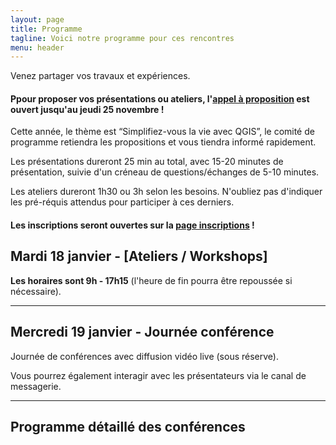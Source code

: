 ```yaml
---
layout: page
title: Programme
tagline: Voici notre programme pour ces rencontres
menu: header
---
```


Venez partager vos travaux et expériences. 

#### Ppour proposer vos présentations ou ateliers, l'[appel à proposition](../2021/11/22/appels_a_proposition.html) est ouvert jusqu'au jeudi 25 novembre !

Cette année, le thème est “Simplifiez-vous la vie avec QGIS”, le comité de programme retiendra les propositions et vous tiendra informé rapidement.

Les présentations dureront 25 min au total, avec 15-20 minutes de présentation, suivie d'un créneau de questions/échanges de 5-10 minutes.

Les ateliers dureront 1h30 ou 3h selon les besoins. N'oubliez pas d'indiquer les pré-réquis attendus pour participer à ces derniers.



#### Les inscriptions seront **ouvertes** sur la [page inscriptions](/z25_inscription.html) !

## Mardi 18 janvier - [Ateliers / Workshops]

**Les horaires sont 9h - 17h15** (l'heure de fin pourra être repoussée si nécessaire).

---

## Mercredi 19 janvier - Journée conférence

Journée de conférences avec diffusion vidéo live (sous réserve).

Vous pourrez également interagir avec les présentateurs via le canal de messagerie.

_______________________


## Programme détaillé des conférences
